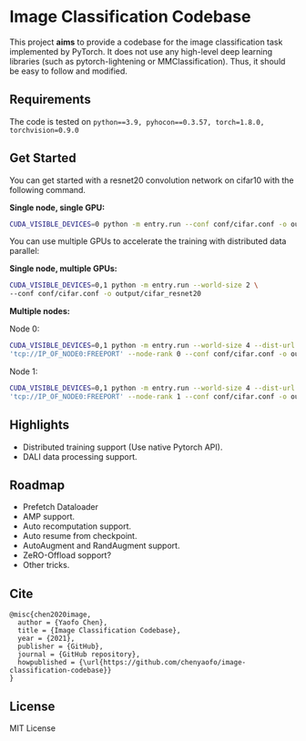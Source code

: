 # Image Classification Codebase

This project **aims** to provide a codebase for the image classification task implemented by PyTorch.
It does not use any high-level deep learning libraries (such as pytorch-lightening or MMClassification).
Thus, it should be easy to follow and modified.

## Requirements

The code is tested on `python==3.9, pyhocon==0.3.57, torch=1.8.0, torchvision=0.9.0`

## Get Started

You can get started with a resnet20 convolution network on cifar10 with the following command.

**Single node, single GPU:**

```bash
CUDA_VISIBLE_DEVICES=0 python -m entry.run --conf conf/cifar.conf -o output/cifar_resnet20
```

You can use multiple GPUs to accelerate the training with distributed data parallel:

**Single node, multiple GPUs:**

```bash
CUDA_VISIBLE_DEVICES=0,1 python -m entry.run --world-size 2 \
--conf conf/cifar.conf -o output/cifar_resnet20
```

**Multiple nodes:**

Node 0:
```bash
CUDA_VISIBLE_DEVICES=0,1 python -m entry.run --world-size 4 --dist-url \
'tcp://IP_OF_NODE0:FREEPORT' --node-rank 0 --conf conf/cifar.conf -o output/cifar_resnet20
```

Node 1:
```bash
CUDA_VISIBLE_DEVICES=0,1 python -m entry.run --world-size 4 --dist-url \
'tcp://IP_OF_NODE0:FREEPORT' --node-rank 1 --conf conf/cifar.conf -o output/cifar_resnet20
```


## Highlights

 - Distributed training support (Use native Pytorch API).
 - DALI data processing support.

## Roadmap
  
  - Prefetch Dataloader
  - AMP support.
  - Auto recomputation support.
  - Auto resume from checkpoint.
  - AutoAugment and RandAugment support.
  - ZeRO-Offload sopport?
  - Other tricks.

## Cite

```
@misc{chen2020image,
  author = {Yaofo Chen},
  title = {Image Classification Codebase},
  year = {2021},
  publisher = {GitHub},
  journal = {GitHub repository},
  howpublished = {\url{https://github.com/chenyaofo/image-classification-codebase}}
}
```

## License

MIT License